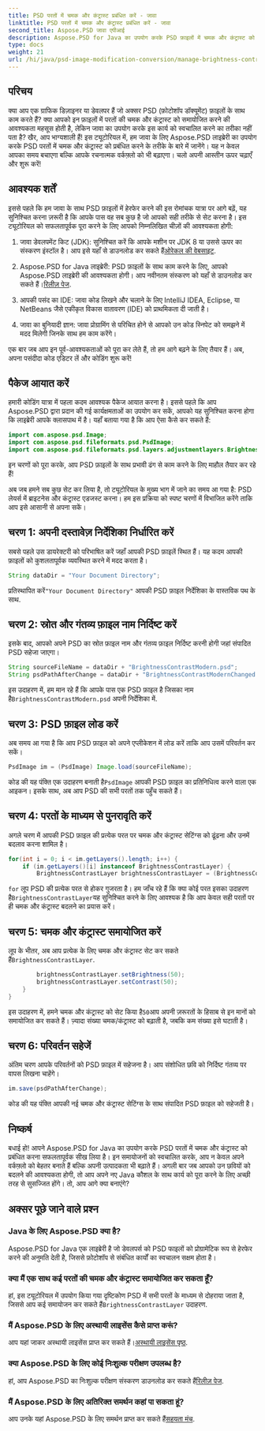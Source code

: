 ```yaml
---
title: PSD परतों में चमक और कंट्रास्ट प्रबंधित करें - जावा
linktitle: PSD परतों में चमक और कंट्रास्ट प्रबंधित करें - जावा
second_title: Aspose.PSD जावा एपीआई
description: Aspose.PSD for Java का उपयोग करके PSD फ़ाइलों में चमक और कंट्रास्ट को आसानी से समायोजित करना सीखें। डेवलपर्स और ग्राफ़िक डिज़ाइनरों के लिए आदर्श।
type: docs
weight: 21
url: /hi/java/psd-image-modification-conversion/manage-brightness-contrast-psd-layers/
---
```

## परिचय

क्या आप एक ग्राफिक डिज़ाइनर या डेवलपर हैं जो अक्सर PSD (फ़ोटोशॉप डॉक्यूमेंट) फ़ाइलों के साथ काम करते हैं? क्या आपको इन फ़ाइलों में परतों की चमक और कंट्रास्ट को समायोजित करने की आवश्यकता महसूस होती है, लेकिन जावा का उपयोग करके इस कार्य को स्वचालित करने का तरीका नहीं पता है? खैर, आप भाग्यशाली हैं! इस ट्यूटोरियल में, हम जावा के लिए Aspose.PSD लाइब्रेरी का उपयोग करके PSD परतों में चमक और कंट्रास्ट को प्रबंधित करने के तरीके के बारे में जानेंगे। यह न केवल आपका समय बचाएगा बल्कि आपके रचनात्मक वर्कफ़्लो को भी बढ़ाएगा। चलो अपनी आस्तीन ऊपर चढ़ाएँ और शुरू करें!

## आवश्यक शर्तें

इससे पहले कि हम जावा के साथ PSD फ़ाइलों में हेरफेर करने की इस रोमांचक यात्रा पर आगे बढ़ें, यह सुनिश्चित करना ज़रूरी है कि आपके पास वह सब कुछ है जो आपको सही तरीके से सेट करना है। इस ट्यूटोरियल को सफलतापूर्वक पूरा करने के लिए आपको निम्नलिखित चीज़ों की आवश्यकता होगी:

1.  जावा डेवलपमेंट किट (JDK): सुनिश्चित करें कि आपके मशीन पर JDK 8 या उससे ऊपर का संस्करण इंस्टॉल है। आप इसे यहाँ से डाउनलोड कर सकते हैं[ओरेकल की वेबसाइट](https://www.oracle.com/java/technologies/javase-jdk8-downloads.html).

2. Aspose.PSD for Java लाइब्रेरी: PSD फ़ाइलों के साथ काम करने के लिए, आपको Aspose.PSD लाइब्रेरी की आवश्यकता होगी। आप नवीनतम संस्करण को यहाँ से डाउनलोड कर सकते हैं।[रिलीज़ पेज](https://releases.aspose.com/psd/java/).

3. आपकी पसंद का IDE: जावा कोड लिखने और चलाने के लिए IntelliJ IDEA, Eclipse, या NetBeans जैसे एकीकृत विकास वातावरण (IDE) को प्राथमिकता दी जाती है।

4. जावा का बुनियादी ज्ञान: जावा प्रोग्रामिंग से परिचित होने से आपको उन कोड स्निपेट को समझने में मदद मिलेगी जिनके साथ हम काम करेंगे।

एक बार जब आप इन पूर्व-आवश्यकताओं को पूरा कर लेते हैं, तो हम आगे बढ़ने के लिए तैयार हैं। अब, अपना पसंदीदा कोड एडिटर लें और कोडिंग शुरू करें!

## पैकेज आयात करें

हमारी कोडिंग यात्रा में पहला कदम आवश्यक पैकेज आयात करना है। इससे पहले कि आप Aspose.PSD द्वारा प्रदान की गई कार्यक्षमताओं का उपयोग कर सकें, आपको यह सुनिश्चित करना होगा कि लाइब्रेरी आपके क्लासपाथ में है। यहाँ बताया गया है कि आप ऐसा कैसे कर सकते हैं:

```java
import com.aspose.psd.Image;
import com.aspose.psd.fileformats.psd.PsdImage;
import com.aspose.psd.fileformats.psd.layers.adjustmentlayers.BrightnessContrastLayer;
```

इन चरणों को पूरा करके, आप PSD फ़ाइलों के साथ प्रभावी ढंग से काम करने के लिए माहौल तैयार कर रहे हैं!

अब जब हमने सब कुछ सेट कर लिया है, तो ट्यूटोरियल के मुख्य भाग में जाने का समय आ गया है: PSD लेयर्स में ब्राइटनेस और कंट्रास्ट एडजस्ट करना। हम इस प्रक्रिया को स्पष्ट चरणों में विभाजित करेंगे ताकि आप इसे आसानी से अपना सकें।

## चरण 1: अपनी दस्तावेज़ निर्देशिका निर्धारित करें

सबसे पहले उस डायरेक्टरी को परिभाषित करें जहाँ आपकी PSD फ़ाइलें स्थित हैं। यह कदम आपकी फ़ाइलों को कुशलतापूर्वक व्यवस्थित करने में मदद करता है।

```java
String dataDir = "Your Document Directory";
```

 प्रतिस्थापित करें`"Your Document Directory"` आपकी PSD फ़ाइल निर्देशिका के वास्तविक पथ के साथ.

## चरण 2: स्रोत और गंतव्य फ़ाइल नाम निर्दिष्ट करें

इसके बाद, आपको अपने PSD का स्रोत फ़ाइल नाम और गंतव्य फ़ाइल निर्दिष्ट करनी होगी जहां संपादित PSD सहेजा जाएगा।

```java
String sourceFileName = dataDir + "BrightnessContrastModern.psd";
String psdPathAfterChange = dataDir + "BrightnessContrastModernChanged.psd";
```

 इस उदाहरण में, हम मान रहे हैं कि आपके पास एक PSD फ़ाइल है जिसका नाम है`BrightnessContrastModern.psd` अपनी निर्देशिका में.

## चरण 3: PSD फ़ाइल लोड करें

अब समय आ गया है कि आप PSD फ़ाइल को अपने एप्लीकेशन में लोड करें ताकि आप उसमें परिवर्तन कर सकें।

```java
PsdImage im = (PsdImage) Image.load(sourceFileName);
```

 कोड की यह पंक्ति एक उदाहरण बनाती है`PsdImage` आपकी PSD फ़ाइल का प्रतिनिधित्व करने वाला एक आइकन। इसके साथ, अब आप PSD की सभी परतों तक पहुँच सकते हैं।

## चरण 4: परतों के माध्यम से पुनरावृति करें

अगले चरण में आपकी PSD फ़ाइल की प्रत्येक परत पर चमक और कंट्रास्ट सेटिंग्स को ढूंढना और उनमें बदलाव करना शामिल है।

```java
for(int i = 0; i < im.getLayers().length; i++) {
    if (im.getLayers()[i] instanceof BrightnessContrastLayer) {
        BrightnessContrastLayer brightnessContrastLayer = (BrightnessContrastLayer)im.getLayers()[i];
```

`for` लूप PSD की प्रत्येक परत से होकर गुजरता है। हम जाँच रहे हैं कि क्या कोई परत इसका उदाहरण है`BrightnessContrastLayer`यह सुनिश्चित करने के लिए आवश्यक है कि आप केवल सही परतों पर ही चमक और कंट्रास्ट बदलने का प्रयास करें।

## चरण 5: चमक और कंट्रास्ट समायोजित करें

 लूप के भीतर, अब आप प्रत्येक के लिए चमक और कंट्रास्ट सेट कर सकते हैं`BrightnessContrastLayer`. 

```java
        brightnessContrastLayer.setBrightness(50);
        brightnessContrastLayer.setContrast(50);
    }
}
```

 इस उदाहरण में, हमने चमक और कंट्रास्ट को सेट किया है`50`आप अपनी ज़रूरतों के हिसाब से इन मानों को समायोजित कर सकते हैं। ज़्यादा संख्या चमक/कंट्रास्ट को बढ़ाती है, जबकि कम संख्या इसे घटाती है।

## चरण 6: परिवर्तन सहेजें

अंतिम चरण आपके परिवर्तनों को PSD फ़ाइल में सहेजना है। आप संशोधित छवि को निर्दिष्ट गंतव्य पर वापस लिखना चाहेंगे।

```java
im.save(psdPathAfterChange);
```

कोड की यह पंक्ति आपकी नई चमक और कंट्रास्ट सेटिंग्स के साथ संपादित PSD फ़ाइल को सहेजती है।

## निष्कर्ष

बधाई हो! आपने Aspose.PSD for Java का उपयोग करके PSD परतों में चमक और कंट्रास्ट को प्रबंधित करना सफलतापूर्वक सीख लिया है। इन समायोजनों को स्वचालित करके, आप न केवल अपने वर्कफ़्लो को बेहतर बनाते हैं बल्कि अपनी उत्पादकता भी बढ़ाते हैं। अगली बार जब आपको उन छवियों को बदलने की आवश्यकता होगी, तो आप अपने नए Java कौशल के साथ कार्य को पूरा करने के लिए अच्छी तरह से सुसज्जित होंगे। तो, आप आगे क्या बनाएंगे?

## अक्सर पूछे जाने वाले प्रश्न

### Java के लिए Aspose.PSD क्या है?
Aspose.PSD for Java एक लाइब्रेरी है जो डेवलपर्स को PSD फाइलों को प्रोग्रामेटिक रूप से हेरफेर करने की अनुमति देती है, जिससे फ़ोटोशॉप से संबंधित कार्यों का स्वचालन सक्षम होता है।

### क्या मैं एक साथ कई परतों की चमक और कंट्रास्ट समायोजित कर सकता हूँ?
 हां, इस ट्यूटोरियल में उपयोग किया गया दृष्टिकोण PSD में सभी परतों के माध्यम से दोहराया जाता है, जिससे आप कई समायोजन कर सकते हैं`BrightnessContrastLayer` उदाहरण.

### मैं Aspose.PSD के लिए अस्थायी लाइसेंस कैसे प्राप्त करूं?
 आप यहां जाकर अस्थायी लाइसेंस प्राप्त कर सकते हैं।[अस्थायी लाइसेंस पृष्ठ](https://purchase.aspose.com/temporary-license/).

### क्या Aspose.PSD के लिए कोई निःशुल्क परीक्षण उपलब्ध है?
 हां, आप Aspose.PSD का निःशुल्क परीक्षण संस्करण डाउनलोड कर सकते हैं[रिलीज़ पेज](https://releases.aspose.com/).

### मैं Aspose.PSD के लिए अतिरिक्त समर्थन कहां पा सकता हूं?
 आप उनके यहां Aspose.PSD के लिए समर्थन प्राप्त कर सकते हैं[सहयता मंच](https://forum.aspose.com/c/psd/34).
